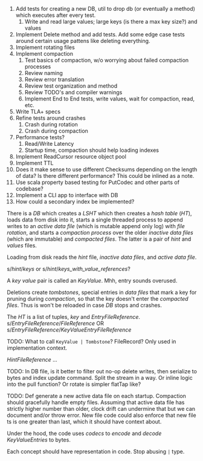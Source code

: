 1) Add tests for creating a new DB, util to drop db (or eventually a method) which executes after every test.
   1) Write and read large values; large keys (is there a max key size?) and values
2) Implement Delete method and add tests. Add some edge case tests around certain usage pattens like deleting everything.
3) Implement rotating files
4) Implement compaction
   1) Test basics of compaction, w/o worrying about failed compaction processes
   2) Review naming
   3) Review error translation
   4) Review test organization and method
   5) Review TODO's and compiler warnings
   6) Implement End to End tests, write values, wait for compaction, read, etc.
5) Write TLA+ specs
6) Refine tests around crashes
   1) Crash during rotation
   2) Crash during compaction
7) Performance tests?
   1) Read/Write Latency
   2) Startup time, compaction should help loading indexes
8) Implement ReadCursor resource object pool
9) Implement TTL
10) Does it make sense to use different Checksums depending on the length of data? Is there different performance? This could be inlined as a note.
11) Use scala property based testing for PutCodec and other parts of codebase?
12) Implement a CLI app to interface with DB
13) How could a secondary index be implemented?

There is a _DB_ which creates a _LSHT_ which then creates a _hash table_ (_HT_), loads data from disk into it, starts a single
threaded process to append writes to an _active data file_ (which is mutable append only log) with _file rotation_, and starts a _compaction process_
over the older _inactive data files_ (which are immutable) and _compacted files_. The latter is a pair of _hint_ and _values_ files.

Loading from disk reads the _hint_ file, _inactive data files_, and _active data file_.

s/_hint_/_keys_ or s/_hint_/_keys_with_value_references_? 

A _key_ _value_ pair is called an _KeyValue_. Mhh, entry sounds overused.

Deletions create _tombstones_, special entries in _data files_ that mark a key for pruning during _compaction_, so
that the key doesn't enter the _compacted files_. Thus is won't be reloaded in case _DB_ stops and crashes.

The _HT_ is a list of tuples, _key_ and _EntryFileReference_. s/_EntryFileReference_/_FileReference_ OR s/_EntryFileReference_/_KeyValueEntryFileReference_

TODO: What to call `KeyValue | Tombstone`? FileRecord? Only used in implementation context.

_HintFileReference_ ...

TODO: In DB file, is it better to filter out no-op delete writes, then serialize to bytes and index update command.
Split the stream in a way. Or inline logic into the pull function? Or rotate is simpler flatTap like?

TODO: Def generate a new active data file on each startup. Compaction should gracefully handle empty files. Assuming
that active data file has strictly higher number than older, clock drift can undermine that but we can document and/or
throw error. New file code could also enforce that new file ts is one greater than last, which it should have context about.  

Under the hood, the code uses _codecs_ to _encode_ and _decode_ _KeyValueEntries_ to bytes.

Each concept should have representation in code. Stop abusing `|` type. 